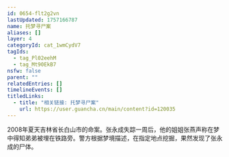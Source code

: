 ```yaml
---
id: 0654-flt2g2vn
lastUpdated: 1757166787
name: 托梦寻尸案
aliases: []
layer: 4
categoryId: cat_1wmCydV7
tagIds:
  - tag_Pl02eehM
  - tag_Mt90EkB7
nsfw: false
parent: ""
relatedEntries: []
timelineEvents: []
titledLinks:
  - title: "相关链接: 托梦寻尸案"
    url: https://user.guancha.cn/main/content?id=120035
---
```


2008年夏天吉林省长白山市的命案。张永成失踪一周后，他的姐姐张燕声称在梦中得知弟弟被埋在铁路旁。警方根据梦境描述，在指定地点挖掘，果然发现了张永成的尸体。